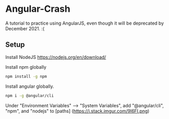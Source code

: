 # Angular-Crash
A tutorial to practice using AngularJS, even though it will be deprecated by December 2021. :(
## Setup
Install NodeJS 
https://nodejs.org/en/download/

Install npm globally
```bash
npm install -g npm
```

Install angular globally.
```bash
npm i -g @angular/cli
```

Under "Environment Variables" --> "System Variables", add "@angular/cli", "npm", and "nodejs" to [paths] (https://i.stack.imgur.com/9l6FI.png)